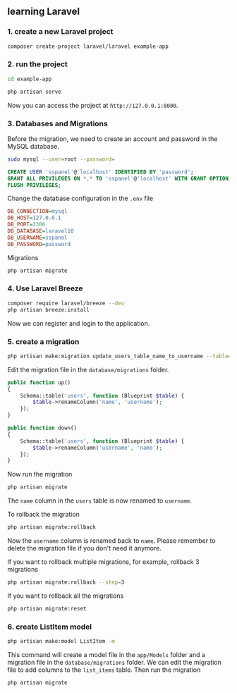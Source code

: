 ## learning Laravel

### 1. create a new Laravel project
```bash
composer create-project laravel/laravel example-app
```

### 2. run the project
```bash
cd example-app

php artisan serve
```
Now you can access the project at `http://127.0.0.1:8000`.


### 3. Databases and Migrations
Before the migration, we need to create an account and password in the MySQL database.
```bash
sudo mysql --user=root --password=
```
```sql
CREATE USER 'sspanel'@'localhost' IDENTIFIED BY 'password';
GRANT ALL PRIVILEGES ON *.* TO 'sspanel'@'localhost' WITH GRANT OPTION;
FLUSH PRIVILEGES;
```

Change the database configuration in the `.env` file
```ini
DB_CONNECTION=mysql
DB_HOST=127.0.0.1
DB_PORT=3306
DB_DATABASE=laravel10
DB_USERNAME=sspanel
DB_PASSWORD=password
```
Migrations
```bash
php artisan migrate
```

### 4. Use Laravel Breeze
```bash
composer require laravel/breeze --dev
php artisan breeze:install
```
Now we can register and login to the application.

### 5. create a migration
```bash
php artisan make:migration update_users_table_name_to_username --table=users
```
Edit the migration file in the `database/migrations` folder.

```php
public function up()
{
    Schema::table('users', function (Blueprint $table) {
        $table->renameColumn('name', 'username');
    });
}

public function down()
{
    Schema::table('users', function (Blueprint $table) {
        $table->renameColumn('username', 'name');
    });
}
```
Now run the migration
```bash
php artisan migrate
```
The `name` column in the `users` table is now renamed to `username`.

To rollback the migration
```bash
php artisan migrate:rollback
```
Now the `username` column is renamed back to `name`.
Please remember to delete the migration file if you don't need it anymore.

If you want to rollback multiple migrations, for example, rollback 3 migrations
```bash
php artisan migrate:rollback --step=3
```
If you want to rollback all the migrations
```bash
php artisan migrate:reset
```

### 6. create ListItem model
```bash
php artisan make:model ListItem -m
```
This command will create a model file in the `app/Models` folder and a migration file in the `database/migrations` folder.
We can edit the migration file to add columns to the `list_items` table.
Then run the migration
```bash
php artisan migrate
```
